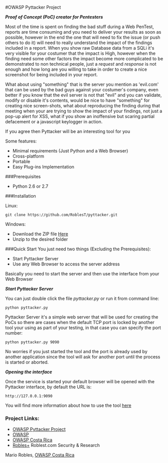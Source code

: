 #OWASP Pyttacker Project

_**Proof of Concept (PoC) creator for Pentesters**_

Most of the time is spent on finding the bad stuff during a Web PenTest, reports are time consuming and you need to deliver your results as soon as possible, however in the end the one that will need to fix the issue (or push others to do it) will need to really understand the impact of the findings included in a report.
When you show raw Database data from a SQLi it's very visible for your costumer that the impact is High, however when the finding need some other factors the impact become more complicated to be demonstrated to non technical people, just a _request_ and _response_ is not enough and how long are you willing to take in order to create a nice screenshot for being included in your report.

What about using "something" that is the server you mention as 'evil.com' that can be used by the bad guys against your costumer's company, even better if you know that the evil server is not that "evil" and you can validate, modify or disable it's contents, would be nice to have "something" for creating nice screen-shots, what about reproducing the finding during that meeting when your are trying to show the impact of your findings, not just a pop-up alert for XSS, what if you show an inoffensive but scaring partial defacement or a javascript keylogger in action.

If you agree then Pyttacker will be an interesting tool for you

Some features:

 * Minimal requirements (Just Python and a Web Browser)
 * Cross-platform
 * Portable
 * Easy Plug-ins Implementation

###Prerequisites
 * Python 2.6 or 2.7

###Installation

Linux:
```
git clone https://github.com/RoblesT/pyttacker.git
```
Windows:

* Download the ZIP file [Here](https://github.com/RoblesT/pyttacker/archive/master.zip)
* Unzip to the desired folder

###Quick Start
You just need two things (Excluding the Prerequisites):

* Start Pyttacker Server
* Use any Web Browser to access the server address

Basically you need to start the server and then use the interface from your Web Browser

_**Start Pyttacker Server**_

You can just double click the file _pyttacker.py_ or run it from command line:

```
python pyttacker.py
```
Pyttacker Server it's a simple web server that will be used for creating the PoCs so there are cases when the default TCP port  is locked by another tool your using as part of your testing, in that case you can specify the port number:
```
python pyttacker.py 9090
```
No worries if you just started the tool and the port is already used by another application since the tool will ask for another port until the process is started or aborted.

_**Opening the interface**_

Once the service is started your default browser will be opened with the Pyttacker interface, by default the URL is:
```
http://127.0.0.1:9090
```

You will find more information about how to use the tool [here](https://github.com/roblest/pyttacker/wiki)
### Project Links:

 * [OWASP Pyttacker Project](https://github.com/chjj)
 * [OWASP](https://www.owasp.org)
 * [OWASP Costa Rica](https://www.owasp.org/index.php/Costa_Rica)
 * [Robles+](https://www.roblest.com) Roblest.com Security & Research


Mario Robles, [OWASP Costa Rica](https://www.owasp.org/index.php/Costa_Rica)
